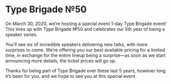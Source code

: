 # Type Brigade №<span class="lnum">50</span>

On March 30, 2020, we’re hosting a special event 1-day Type Brigade event! This lines up with Type Brigade №50 and celebrates our 5th year of being a speaker series.

You’ll see six of incredible speakers delivering new talks, with more surprises to come. We’re offering you our best available pricing for a limited time, in exchange for the entire lineup being a surprise—as soon as we start announcing more details, the ticket prices will go up.

<script src='https://js.tito.io/v1' async></script>
<link rel="stylesheet" type="text/css" href="https://css.tito.io/v1.1" />

<tito-widget event="typebrigade/50"></tito-widget>

<style>
.tito-submit, .tito-submit:hover {
  background: #EC008C !important;
  border-color: #EC008C !important
}
.tito-badge-link {
  display: none;
}
</style>

Thanks for being part of Type Brigade over these last 5 years, however long it’s been for you, and we hope to see you at this special event.
